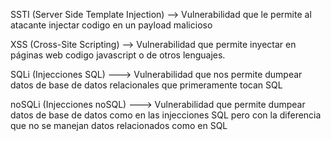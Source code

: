 SSTI (Server Side Template Injection) --> Vulnerabilidad que le permite al atacante injectar codigo en un payload malicioso

XSS (Cross-Site Scripting) --> Vulnerabilidad que permite inyectar en páginas web codigo javascript o de otros lenguajes.

SQLi (Injecciones SQL) ---> Vulnerabilidad que nos permite dumpear datos de base de datos relacionales que primeramente tocan SQL

noSQLi  (Injecciones noSQL) ---> Vulnerabilidad que permite dumpear datos de base de datos como en las injecciones SQL pero con la diferencia que no se manejan datos relacionados como en SQL